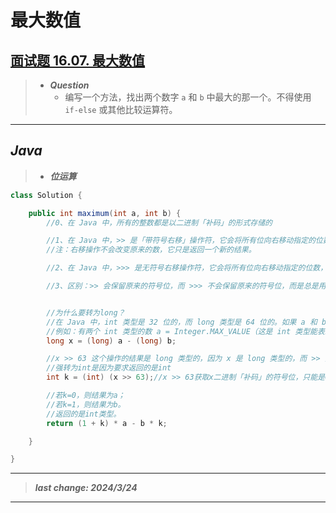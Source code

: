 # 最大数值

## [面试题 16.07. 最大数值](https://leetcode.cn/problems/maximum-lcci/)

> - ***Question***
>   - 编写一个方法，找出两个数字 `a` 和 `b` 中最大的那一个。不得使用 `if-else` 或其他比较运算符。

---

## *Java*

> - ***位运算***

```java
class Solution {

    public int maximum(int a, int b) {
        //0、在 Java 中，所有的整数都是以二进制「补码」的形式存储的

        //1、在 Java 中，>> 是「带符号右移」操作符，它会将所有位向右移动指定的位数，「左边」空出的位「用原来的符号位」填充。
        //注：右移操作不会改变原来的数，它只是返回一个新的结果。

        //2、在 Java 中，>>> 是无符号右移操作符，它会将所有位向右移动指定的位数，左边空出的位用 0 填充，不论原来的数是正数还是负数。

        //3、区别：>> 会保留原来的符号位，而 >>> 不会保留原来的符号位，而是总是用 0 填充。


        //为什么要转为long？
        //在 Java 中，int 类型是 32 位的，而 long 类型是 64 位的。如果 a 和 b 的值相差很大，那么 a - b 的结果可能会超出 int 类型的范围，导致溢出。
        //例如：有两个 int 类型的数 a = Integer.MAX_VALUE（这是 int 类型能表示的最大值，等于 2147483647）和 b = -1。如果直接计算 a - b，那么结果是 2147483648。但是，这个数超过了 int 类型能表示的最大值，所以会导致溢出。
        long x = (long) a - (long) b;

        //x >> 63 这个操作的结果是 long 类型的，因为 x 是 long 类型的，而 >> 操作符不会改变操作数的类型。
        //强转为int是因为要求返回的是int
        int k = (int) (x >> 63);//x >> 63获取x二进制「补码」的符号位，只能是0或-1，所有k为0或-1.

        //若k=0，则结果为a；
        //若k=1，则结果为b。
        //返回的是int类型。
        return (1 + k) * a - b * k;

    }

}
```

---

> ***last change: 2024/3/24***

---
